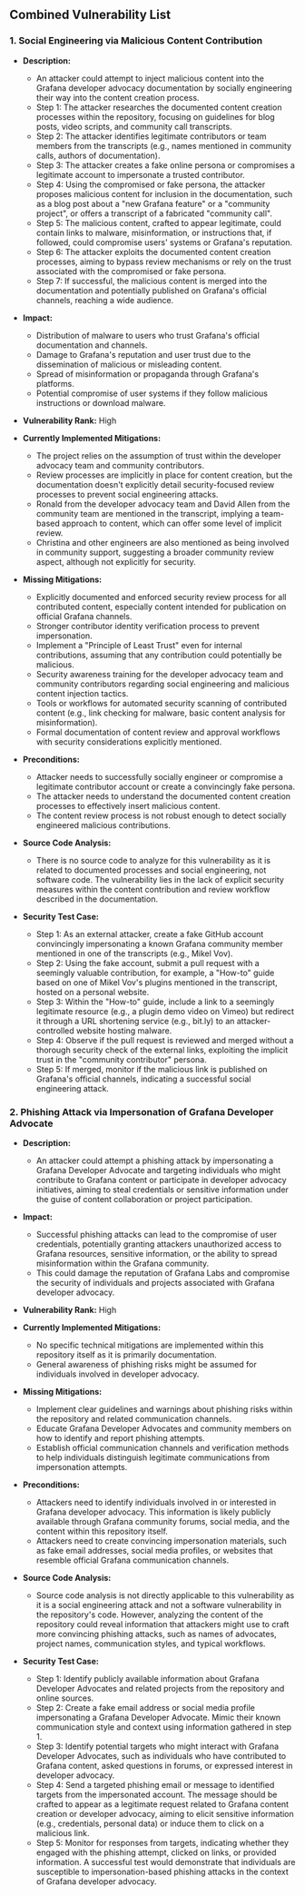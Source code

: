 ## Combined Vulnerability List

### 1. Social Engineering via Malicious Content Contribution

- **Description:**
    - An attacker could attempt to inject malicious content into the Grafana developer advocacy documentation by socially engineering their way into the content creation process.
    - Step 1: The attacker researches the documented content creation processes within the repository, focusing on guidelines for blog posts, video scripts, and community call transcripts.
    - Step 2: The attacker identifies legitimate contributors or team members from the transcripts (e.g., names mentioned in community calls, authors of documentation).
    - Step 3: The attacker creates a fake online persona or compromises a legitimate account to impersonate a trusted contributor.
    - Step 4: Using the compromised or fake persona, the attacker proposes malicious content for inclusion in the documentation, such as a blog post about a "new Grafana feature" or a "community project", or offers a transcript of a fabricated "community call".
    - Step 5: The malicious content, crafted to appear legitimate, could contain links to malware, misinformation, or instructions that, if followed, could compromise users' systems or Grafana's reputation.
    - Step 6: The attacker exploits the documented content creation processes, aiming to bypass review mechanisms or rely on the trust associated with the compromised or fake persona.
    - Step 7: If successful, the malicious content is merged into the documentation and potentially published on Grafana's official channels, reaching a wide audience.

- **Impact:**
    - Distribution of malware to users who trust Grafana's official documentation and channels.
    - Damage to Grafana's reputation and user trust due to the dissemination of malicious or misleading content.
    - Spread of misinformation or propaganda through Grafana's platforms.
    - Potential compromise of user systems if they follow malicious instructions or download malware.

- **Vulnerability Rank:** High

- **Currently Implemented Mitigations:**
    - The project relies on the assumption of trust within the developer advocacy team and community contributors.
    - Review processes are implicitly in place for content creation, but the documentation doesn't explicitly detail security-focused review processes to prevent social engineering attacks.
    - Ronald from the developer advocacy team and David Allen from the community team are mentioned in the transcript, implying a team-based approach to content, which can offer some level of implicit review.
    - Christina and other engineers are also mentioned as being involved in community support, suggesting a broader community review aspect, although not explicitly for security.

- **Missing Mitigations:**
    - Explicitly documented and enforced security review process for all contributed content, especially content intended for publication on official Grafana channels.
    - Stronger contributor identity verification process to prevent impersonation.
    - Implement a "Principle of Least Trust" even for internal contributions, assuming that any contribution could potentially be malicious.
    - Security awareness training for the developer advocacy team and community contributors regarding social engineering and malicious content injection tactics.
    - Tools or workflows for automated security scanning of contributed content (e.g., link checking for malware, basic content analysis for misinformation).
    - Formal documentation of content review and approval workflows with security considerations explicitly mentioned.

- **Preconditions:**
    - Attacker needs to successfully socially engineer or compromise a legitimate contributor account or create a convincingly fake persona.
    - The attacker needs to understand the documented content creation processes to effectively insert malicious content.
    - The content review process is not robust enough to detect socially engineered malicious contributions.

- **Source Code Analysis:**
    - There is no source code to analyze for this vulnerability as it is related to documented processes and social engineering, not software code. The vulnerability lies in the lack of explicit security measures within the content contribution and review workflow described in the documentation.

- **Security Test Case:**
    - Step 1: As an external attacker, create a fake GitHub account convincingly impersonating a known Grafana community member mentioned in one of the transcripts (e.g., Mikel Vov).
    - Step 2: Using the fake account, submit a pull request with a seemingly valuable contribution, for example, a "How-to" guide based on one of Mikel Vov's plugins mentioned in the transcript, hosted on a personal website.
    - Step 3: Within the "How-to" guide, include a link to a seemingly legitimate resource (e.g., a plugin demo video on Vimeo) but redirect it through a URL shortening service (e.g., bit.ly) to an attacker-controlled website hosting malware.
    - Step 4: Observe if the pull request is reviewed and merged without a thorough security check of the external links, exploiting the implicit trust in the "community contributor" persona.
    - Step 5: If merged, monitor if the malicious link is published on Grafana's official channels, indicating a successful social engineering attack.

### 2. Phishing Attack via Impersonation of Grafana Developer Advocate

- **Description:**
    - An attacker could attempt a phishing attack by impersonating a Grafana Developer Advocate and targeting individuals who might contribute to Grafana content or participate in developer advocacy initiatives, aiming to steal credentials or sensitive information under the guise of content collaboration or project participation.

- **Impact:**
    - Successful phishing attacks can lead to the compromise of user credentials, potentially granting attackers unauthorized access to Grafana resources, sensitive information, or the ability to spread misinformation within the Grafana community.
    - This could damage the reputation of Grafana Labs and compromise the security of individuals and projects associated with Grafana developer advocacy.

- **Vulnerability Rank:** High

- **Currently Implemented Mitigations:**
    - No specific technical mitigations are implemented within this repository itself as it is primarily documentation.
    - General awareness of phishing risks might be assumed for individuals involved in developer advocacy.

- **Missing Mitigations:**
    - Implement clear guidelines and warnings about phishing risks within the repository and related communication channels.
    - Educate Grafana Developer Advocates and community members on how to identify and report phishing attempts.
    - Establish official communication channels and verification methods to help individuals distinguish legitimate communications from impersonation attempts.

- **Preconditions:**
    - Attackers need to identify individuals involved in or interested in Grafana developer advocacy. This information is likely publicly available through Grafana community forums, social media, and the content within this repository itself.
    - Attackers need to create convincing impersonation materials, such as fake email addresses, social media profiles, or websites that resemble official Grafana communication channels.

- **Source Code Analysis:**
    - Source code analysis is not directly applicable to this vulnerability as it is a social engineering attack and not a software vulnerability in the repository's code. However, analyzing the content of the repository could reveal information that attackers might use to craft more convincing phishing attacks, such as names of advocates, project names, communication styles, and typical workflows.

- **Security Test Case:**
    - Step 1: Identify publicly available information about Grafana Developer Advocates and related projects from the repository and online sources.
    - Step 2: Create a fake email address or social media profile impersonating a Grafana Developer Advocate. Mimic their known communication style and context using information gathered in step 1.
    - Step 3: Identify potential targets who might interact with Grafana Developer Advocates, such as individuals who have contributed to Grafana content, asked questions in forums, or expressed interest in developer advocacy.
    - Step 4: Send a targeted phishing email or message to identified targets from the impersonated account. The message should be crafted to appear as a legitimate request related to Grafana content creation or developer advocacy, aiming to elicit sensitive information (e.g., credentials, personal data) or induce them to click on a malicious link.
    - Step 5: Monitor for responses from targets, indicating whether they engaged with the phishing attempt, clicked on links, or provided information. A successful test would demonstrate that individuals are susceptible to impersonation-based phishing attacks in the context of Grafana developer advocacy.